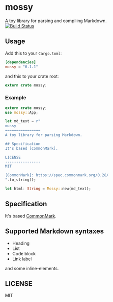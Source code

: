 mossy
================
A toy library for parsing and compiling Markdown.   
[![Build Status](https://travis-ci.com/totechite/mossy.svg?branch=master)](https://travis-ci.com/totechite/mossy)

## Usage
Add this to your `Cargo.toml`:   
```toml
[dependencies]
mossy = "0.1.1"
```
and this to your crate root:   
```rust
extern crate mossy;
```

### Example
```rust
extern crate mossy;
use mossy::App;

let md_text = r"
mossy
================
A toy library for parsing Markdown.

## Specification
It's based [CommonMark].   

LICENSE
----------------
MIT

[CommonMark]: https://spec.commonmark.org/0.28/
".to_string();

let html: String = Mossy::new(md_text);

```

## Specification
It's based [CommonMark](https://spec.commonmark.org/0.28/).   

## Supported Markdown syntaxes
- Heading
- List
- Code block
- Link label

and some inline-elements.

LICENSE
----------------
MIT
